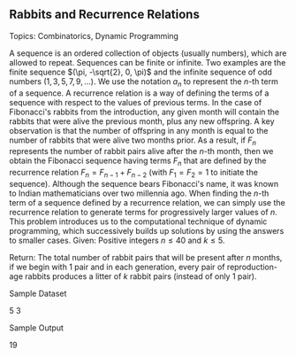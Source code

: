 ## Rabbits and Recurrence Relations

Topics: Combinatorics, Dynamic Programming

A sequence is an ordered collection of objects (usually numbers), which are allowed to repeat. Sequences can be finite or infinite. Two examples are the finite sequence $(\pi, -\sqrt{2}, 0, \pi)$ and the infinite sequence of odd numbers $(1, 3, 5, 7, 9, \ldots)$. We use the notation $a_n$ to represent the $n$-th term of a sequence. A recurrence relation is a way of defining the terms of a sequence with respect to the values of previous terms. In the case of Fibonacci's rabbits from the introduction, any given month will contain the rabbits that were alive the previous month, plus any new offspring. A key observation is that the number of offspring in any month is equal to the number of rabbits that were alive two months prior. As a result, if $F_n$ represents the number of rabbit pairs alive after the $n$-th month, then we obtain the Fibonacci sequence having terms $F_n$ that are defined by the recurrence relation $F_{n} = F_{n-1} + F_{n-2}$ (with $F_1 = F_2 = 1$ to initiate the sequence). Although the sequence bears Fibonacci's name, it was known to Indian mathematicians over two millennia ago. When finding the $n$-th term of a sequence defined by a recurrence relation, we can simply use the recurrence relation to generate terms for progressively larger values of $n$. This problem introduces us to the computational technique of dynamic programming, which successively builds up solutions by using the answers to smaller cases. Given: Positive integers $n \leq 40$ and $k \leq 5$. 

 Return: The total number of rabbit pairs that will be present after $n$ months, if we begin with 1 pair and in each generation, every pair of reproduction-age rabbits produces a litter of $k$ rabbit pairs (instead of only 1 pair). 

 Sample Dataset 

 5 3 

 Sample Output 

 19
